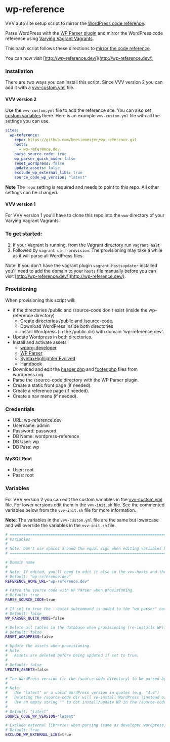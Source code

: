 wp-reference
============

VVV auto site setup script to mirror the [WordPress code reference](https://developer.wordpress.org).

Parse WordPress with the [WP Parser plugin](https://github.com/rmccue/WP-Parser) and mirror the WordPress code reference using [Varying Vagrant Vagrants](https://github.com/Varying-Vagrant-Vagrants/VVV).

This bash script follows these directions to [mirror the code reference](https://make.wordpress.org/docs/handbook/projects/devhub/#setting-up-your-development-environment).




You can now visit [http://wp-reference.dev/](http://wp-reference.dev/)

### Installation
There are two ways you can install this script. Since VVV version 2 you can add it with a [vvv-custom.yml](https://varyingvagrantvagrants.org/docs/en-US/adding-a-new-site/) file.

#### VVV version 2
Use the `vvv-custom.yml` file to add the reference site. You can also set [custom variables](https://github.com/keesiemeijer/wp-reference#variables) there.
Here is an example `vvv-custom.yml` file with all the settings you can use.
```YAML
sites:
  wp-reference:
    repo: https://github.com/keesiemeijer/wp-reference.git
    hosts:
      - wp-reference.dev
    parse_source_code: true
    wp_parser_quick_mode: false
    reset_wordpress: false
    update_assets: false
    exclude_wp_external_libs: true
    source_code_wp_version: "latest"
```
**Note** The `repo` setting is required and needs to point to this repo. All other settings can be changed.

#### VVV version 1
For VVV version 1 you'll have to clone this repo into the `www` directory of your Varying Vagrant Vagrants.

### To get started:
1. If your Vagrant is running, from the Vagrant directory run `vagrant halt`
2. Followed by `vagrant up --provision`. The provisioning may take a while as it will parse all WordPress files.

Note: If you don't have the vagrant plugin `vagrant-hostsupdater` installed you'll need to add the domain to your `hosts` file manually before you can visit [http://wp-reference.dev/](http://wp-reference.dev/).

### Provisioning
When provisioning this script will:
* if the directories /public and /source-code don't exist (inside the wp-reference directory)
  * Create directories /public and /source-code.
  * Download WordPress inside both directories
  * Install Wordpress (in the /public dir) with domain 'wp-reference.dev'.
* Update Wordpress in both directories.
* Install and activate assets
  * [wporg-developer](https://github.com/Rarst/wporg-developer)
  * [WP Parser](https://github.com/rmccue/WP-Parser)
  * [SyntaxHighlighter Evolved](https://wordpress.org/plugins/syntaxhighlighter/)
  * [Handbook](https://meta.trac.wordpress.org/browser/sites/trunk/wordpress.org/public_html/wp-content/plugins/handbook)
* Download and edit the [header.php](https://wordpress.org/header.php) and [footer.php](https://wordpress.org/footer.php) files from wordpress.org.
* Parse the /source-code directory with the WP Parser plugin.
* Create a static front page (if needed).
* Create a reference page (if needed).
* Create a nav menu (if needed).

### Credentials
* URL:      wp-reference.dev
* Username: admin
* Password: password
* DB Name:  wordpress-reference
* DB User:  wp
* DB Pass:  wp

#### MySQL Root
* User: root
* Pass: root

### Variables
For VVV version 2 you can edit the custom variables in the [vvv-custom.yml](https://github.com/keesiemeijer/wp-reference#vvv-version-2) file. For lower versions edit them in the `vvv-init.sh` file. See the commented variables below from the `vvv-init.sh` file for more information.

**Note**: The variables in the `vvv-custom.yml` file are the same but lowercase and will override the variables in the `vvv-init.sh` file. 

```bash
# =============================================================================
# Variables
# 
# Note: Don't use spaces around the equal sign when editing variables below.
# =============================================================================

# Domain name
#
# Note: If edited, you'll need to edit it also in the vvv-hosts and the vvv-nginx.conf files as well.
# Default: "wp-reference.dev"
REFERENCE_HOME_URL="wp-reference.dev"

# Parse the source code with WP Parser when provisioning.
# Default: true
PARSE_SOURCE_CODE=true

# If set to true the --quick subcommand is added to the "wp parser" command.
# Default: false
WP_PARSER_QUICK_MODE=false

# Delete all tables in the database when provisioning (re-installs WP).
# Default: false
RESET_WORDPRESS=false

# Update the assets when provisioning.
# Note:
#   Assets are deleted before being updated if set to true.
#
# Default: false
UPDATE_ASSETS=false

# The WordPress version (in the /source-code directory) to be parsed by the WP Parser.
# 
# Note:
# 	Use "latest" or a valid WordPress version in quotes (e.g. "4.4")
# 	Deleting the /source-code dir will re-install WordPress (instead of updating it).
# 	Use an empty string "" to not install/update WP in the /source-code dir. This Let's you parse other code than WP
# 
# Default: "latest"
SOURCE_CODE_WP_VERSION="latest"

# Exclude external libraries when parsing (same as developer.wordpress.org).
# Default: true
EXCLUDE_WP_EXTERNAL_LIBS=true
```